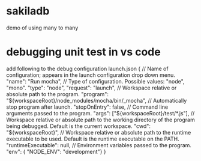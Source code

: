 # sakiladb
demo of using many to many 


# debugging unit test in vs code 
add following to the debug configuration launch.json
 {
    // Name of configuration; appears in the launch configuration drop down menu.
    "name": "Run mocha",
    // Type of configuration. Possible values: "node", "mono".
    "type": "node",
    "request": "launch",
    // Workspace relative or absolute path to the program.
    "program": "${workspaceRoot}/node_modules/mocha/bin/_mocha",
    // Automatically stop program after launch.
    "stopOnEntry": false,
    // Command line arguments passed to the program.
    "args": ["${workspaceRoot}/test/*.js"],
    // Workspace relative or absolute path to the working directory of the program being debugged. Default is the current workspace.
    "cwd": "${workspaceRoot}",
    // Workspace relative or absolute path to the runtime executable to be used. Default is the runtime executable on the PATH.
    "runtimeExecutable": null,
    // Environment variables passed to the program.
    "env": { "NODE_ENV": "development"}
}